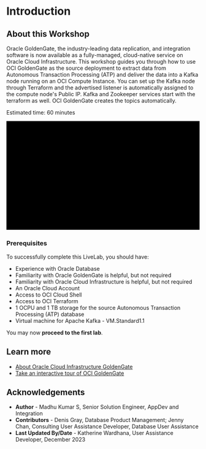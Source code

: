 # Introduction

## About this Workshop

Oracle GoldenGate, the industry-leading data replication, and integration software is now available as a fully-managed, cloud-native service on Oracle Cloud Infrastructure. This workshop guides you through how to use  OCI GoldenGate as the source deployment to extract data from Autonomous Transaction Processing (ATP) and deliver the data into a Kafka node running on an OCI Compute Instance. You can set up the Kafka node through Terraform and the advertised listener is automatically assigned to the compute node's Public IP. Kafka and Zookeeper services start with the terraform as well. OCI GoldenGate creates the topics automatically.

Estimated time: 60 minutes

![Work environment architecture](images/architecture.gif)

### Prerequisites

To successfully complete this LiveLab, you should have:
* Experience with Oracle Database
* Familiarity with Oracle GoldenGate is helpful, but not required
* Familiarity with Oracle Cloud Infrastructure is helpful, but not required
* An Oracle Cloud Account
* Access to OCI Cloud Shell
* Access to OCI Terraform
* 1 OCPU and 1 TB storage for the source Autonomous Transaction Processing (ATP) database
* Virtual machine for Apache Kafka - VM.Standard1.1

You may now **proceed to the first lab**.

## Learn more

* [About Oracle Cloud Infrastructure GoldenGate](https://docs.oracle.com/en/cloud/paas/goldengate-service/druyg/index.html#articletitle)
* [Take an interactive tour of OCI GoldenGate](https://apexapps.oracle.com/pls/apex/f?p=44785:112:0::::P112_CONTENT_ID:29986)

## Acknowledgements
* **Author** - Madhu Kumar S, Senior Solution Engineer, AppDev and Integration
* **Contributors** -  Denis Gray, Database Product Management; Jenny Chan, Consulting User Assistance Developer, Database User Assistance
* **Last Updated By/Date** - Katherine Wardhana, User Assistance Developer, December 2023
